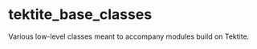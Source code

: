 tektite_base_classes
====================

Various low-level classes meant to accompany modules build on Tektite.
